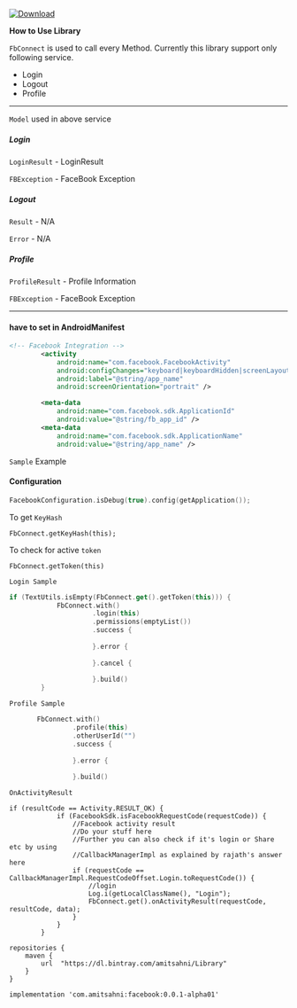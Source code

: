 [ ![Download](https://api.bintray.com/packages/amitsahni/Library/facebook/images/download.svg) ](https://bintray.com/amitsahni/Library/facebook/_latestVersion)

**How to Use Library**

`FbConnect` is used to call every Method.
Currently this library support only following service.
- Login
- Logout
- Profile

----
`Model` used in above service



##### Login

  `LoginResult` - LoginResult

  `FBException` - FaceBook Exception

##### Logout

`Result` - N/A

`Error` - N/A

##### Profile

`ProfileResult` - Profile Information

`FBException` - FaceBook Exception


----
#### have to set in AndroidManifest
```xml
<!-- Facebook Integration -->
        <activity
            android:name="com.facebook.FacebookActivity"
            android:configChanges="keyboard|keyboardHidden|screenLayout|screenSize|orientation"
            android:label="@string/app_name"
            android:screenOrientation="portrait" />

        <meta-data
            android:name="com.facebook.sdk.ApplicationId"
            android:value="@string/fb_app_id" />
        <meta-data
            android:name="com.facebook.sdk.ApplicationName"
            android:value="@string/app_name" />
```
`Sample` Example

#### Configuration

```kotlin
FacebookConfiguration.isDebug(true).config(getApplication());
```


To get `KeyHash`

```
FbConnect.getKeyHash(this);
```

To check for active `token`

```
FbConnect.getToken(this)
```

`Login Sample`

```kotlin
if (TextUtils.isEmpty(FbConnect.get().getToken(this))) {
            FbConnect.with()
                     .login(this)
                     .permissions(emptyList())
                     .success {
            
                     }.error {
            
                     }.cancel {
            
                     }.build()
        }
```


`Profile Sample`

```kotlin
       FbConnect.with()
                .profile(this)
                .otherUserId("")
                .success { 
                    
                }.error { 
                    
                }.build()
```

`OnActivityResult`

```
if (resultCode == Activity.RESULT_OK) {
            if (FacebookSdk.isFacebookRequestCode(requestCode)) {
                //Facebook activity result
                //Do your stuff here
                //Further you can also check if it's login or Share etc by using
                //CallbackManagerImpl as explained by rajath's answer here
                if (requestCode == CallbackManagerImpl.RequestCodeOffset.Login.toRequestCode()) {
                    //login
                    Log.i(getLocalClassName(), "Login");
                    FbConnect.get().onActivityResult(requestCode, resultCode, data);
                }
            }
        }
```


```
repositories {
    maven {
        url  "https://dl.bintray.com/amitsahni/Library" 
    }
}
```

```
implementation 'com.amitsahni:facebook:0.0.1-alpha01'
```